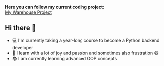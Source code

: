 **Here you can follow my current coding project:**  
[My Warehouse Project](https://nataliedutz.github.io/warehouse_project/)

## Hi there 👋

- 💻 I'm currently taking a year-long course to become a Python backend developer
- 🥳 I learn with a lot of joy and passion and sometimes also frustration 😄
- 📚 I am currently learning advanced OOP concepts
